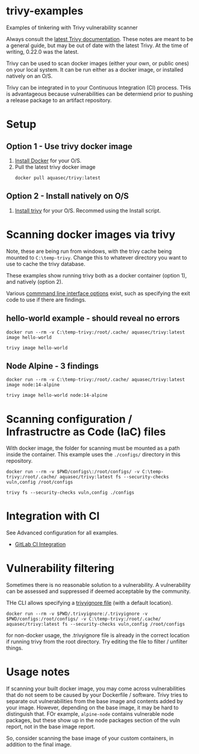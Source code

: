 # trivy-examples

Examples of tinkering with Trivy vulnerability scanner

Always consult the [latest Trivy documentation](https://aquasecurity.github.io/trivy/). These notes are meant to be a
general guide, but may be out of date with the latest Trivy. At the time of writing, 0.22.0 was the latest.

Trivy can be used to scan docker images (either your own, or public ones) on your local system. It can be run either as a docker image, or installed natively on an O/S.

Trivy can be integrated in to your Continuous Integration (CI) process. THis is advantageous because vulnerabilities can be
determiend prior to pushing a release package to an artifact repository.

# Setup

## Option 1 - Use trivy docker image

1. [Install Docker](https://docs.docker.com/get-docker/) for your O/S.
1. Pull the latest trivy docker image
   ```
   docker pull aquasec/trivy:latest
   ```

## Option 2 - Install natively on O/S

1. [Install trivy](https://aquasecurity.github.io/trivy/v0.22.0/installation/) for your O/S. Recommed using the Install script.

# Scanning docker images via trivy

Note, these are being run from windows, with the trivy cache being mounted to `C:\temp-trivy`. Change this to whatever directory you want to use to cache the trivy database.

These examples show running trivy both as a docker container (option 1), and natively (option 2).

Various [commmand line interface options](https://aquasecurity.github.io/trivy/v0.22.0/getting-started/cli/image/) exist, such as specifying the exit code to use if there are findings.

## hello-world example - should reveal no errors

```
docker run --rm -v C:\temp-trivy:/root/.cache/ aquasec/trivy:latest image hello-world
```

```
trivy image hello-world
```

## Node Alpine - 3 findings

```
docker run --rm -v C:\temp-trivy:/root/.cache/ aquasec/trivy:latest image node:14-alpine
```

```
trivy image hello-world node:14-alpine
```

# Scanning configuration / Infrastructre as Code (IaC) files

With docker image, the folder for scanning must be mounted as a path inside the container. This example uses the `./configs/` directory in this repository.

```
docker run --rm -v $PWD/configs\:/root/configs/ -v C:\temp-trivy:/root/.cache/ aquasec/trivy:latest fs --security-checks vuln,config /root/configs
```

```
trivy fs --security-checks vuln,config ./configs
```

# Integration with CI

See Advanced configuration for all examples.

- [GitLab CI Integration](https://aquasecurity.github.io/trivy/v0.22.0/advanced/integrations/gitlab-ci/)

# Vulnerability filtering

Sometimes there is no reasonable solution to a vulnerability. A vulnerability can be assessed and suppressed if deemed acceptable by the community.

THe CLI allows specifying a [trivyignore file](https://aquasecurity.github.io/trivy/v0.22.0/vulnerability/examples/filter/) (with a default location).

```
docker run --rm -v $PWD/.trivyignore:/.trivyignore -v $PWD/configs:/root/configs/ -v C:\temp-trivy:/root/.cache/ aquasec/trivy:latest fs --security-checks vuln,config /root/configs
```

for non-docker usage, the .trivyignore file is already in the correct location if running trivy from the root directory. Try editing the file to filter / unfilter things.

# Usage notes

If scanning your built docker image, you may come across vulnerabilities that do not seem to be
caused by your Dockerfile / software. Trivy tries to separate out vulnerabilities from the base image
and contents added by your image. However, depending on the base image, it may be hard to distinguish that. FOr example,
`alpine-node` contains vulnerable node packages, but these show up in the node packages section of the vuln report, not in the
base image report.

So, consider scanning the base image of your custom containers, in addition to the final image.
